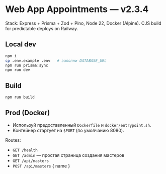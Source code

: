 # Web App Appointments — v2.3.4

Stack: Express + Prisma + Zod + Pino, Node 22, Docker (Alpine). CJS build for predictable deploys on Railway.

## Local dev
```bash
npm i
cp .env.example .env   # заполни DATABASE_URL
npm run prisma:sync
npm run dev
```

## Build
```bash
npm run build
```

## Prod (Docker)
- Используй предоставленный `Dockerfile` и `docker/entrypoint.sh`.
- Контейнер стартует на `$PORT` (по умолчанию 8080).

Routes:
- `GET /health`
- `GET /admin` — простая страница создания мастеров
- `GET /api/masters`
- `POST /api/masters` { name }
